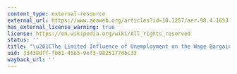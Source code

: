 ```yaml
---
content_type: external-resource
external_url: https://www.aeaweb.org/articles?id=10.1257/aer.98.4.1653
has_external_license_warning: true
license: https://en.wikipedia.org/wiki/All_rights_reserved
status: ''
title: "\u201CThe Limited Influence of Unemployment on the Wage Bargain.\u201D"
uid: 33438dff-fb61-45b5-9ef3-9825177dbc33
wayback_url: ''
---
```

